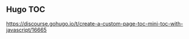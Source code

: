 ## Hugo TOC

<https://discourse.gohugo.io/t/create-a-custom-page-toc-mini-toc-with-javascript/16665>
